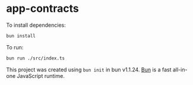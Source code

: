# app-contracts

To install dependencies:

```bash
bun install
```

To run:

```bash
bun run ./src/index.ts
```

This project was created using `bun init` in bun v1.1.24. [Bun](https://bun.sh) is a fast all-in-one JavaScript runtime.
